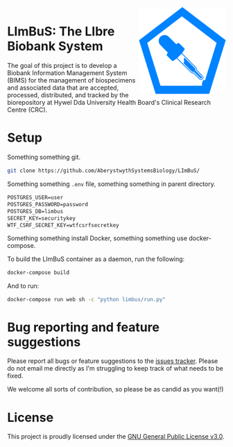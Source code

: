 <img src="limbus/app/static/images/logos/limbus_logo_250px.png" align="right" width="200px">

# LImBuS: The LIbre Biobank System


The goal of this project is to develop a Biobank Information Management System (BIMS) for the management of biospecimens and associated data that are accepted, processed, distributed, and tracked by the biorepository at Hywel Dda University Health Board's Clinical Research Centre (CRC).

# Setup

Something something git.

```bash
git clone https://github.com/AberystwythSystemsBiology/LImBuS/
```

Something something ```.env``` file, something something in parent directory.

```
POSTGRES_USER=user
POSTGRES_PASSWORD=password
POSTGRES_DB=limbus
SECRET_KEY=securitykey
WTF_CSRF_SECRET_KEY=wtfcsrfsecretkey
```

Something something install Docker, something something use docker-compose.

To build the LImBuS container as a daemon, run the following:

```bash
docker-compose build
```

And to run:

```bash
docker-compose run web sh -c "python limbus/run.py"
```

# Bug reporting and feature suggestions

Please report all bugs or feature suggestions to the [issues tracker](https://www.github.com/AberystwythSystemsBiology/limbus/issues). Please do not email me directly as I'm struggling to keep track of what needs to be fixed.

We welcome all sorts of contribution, so please be as candid as you want(!)

# License

This project is proudly licensed under the [GNU General Public License v3.0](https://raw.githubusercontent.com/AberystwythSystemsBiology/limbus/dev/LICENSE).

